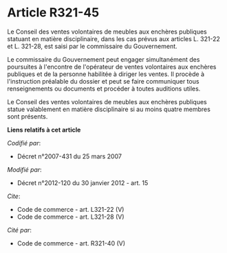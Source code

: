 # Article R321-45

Le Conseil des ventes volontaires de meubles aux enchères publiques statuant en matière disciplinaire, dans les cas prévus
aux articles L. 321-22 et L. 321-28, est saisi par le commissaire du Gouvernement. 

Le commissaire du Gouvernement peut engager simultanément des poursuites à l'encontre de l'opérateur de ventes volontaires
aux enchères publiques et de la personne habilitée à diriger les ventes. Il procède à l'instruction préalable du dossier et
peut se faire communiquer tous renseignements ou documents et procéder à toutes auditions utiles. 

Le Conseil des ventes volontaires de meubles aux enchères publiques statue valablement en matière disciplinaire si au moins
quatre membres sont présents.

**Liens relatifs à cet article**

_Codifié par_:

  - Décret n°2007-431 du 25 mars 2007

_Modifié par_:

  - Décret n°2012-120 du 30 janvier 2012 - art. 15

_Cite_:

  - Code de commerce - art. L321-22 (V)
  - Code de commerce - art. L321-28 (V)

_Cité par_:

  - Code de commerce - art. R321-40 (V)

